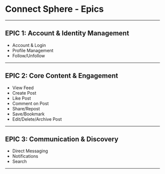 # Connect Sphere - Epics 

---

## EPIC 1: Account & Identity Management  
- Account & Login  
- Profile Management  
- Follow/Unfollow  

---

## EPIC 2: Core Content & Engagement  
- View Feed  
- Create Post  
- Like Post  
- Comment on Post  
- Share/Repost  
- Save/Bookmark  
- Edit/Delete/Archive Post  

---

## EPIC 3: Communication & Discovery  
- Direct Messaging  
- Notifications  
- Search  

---
